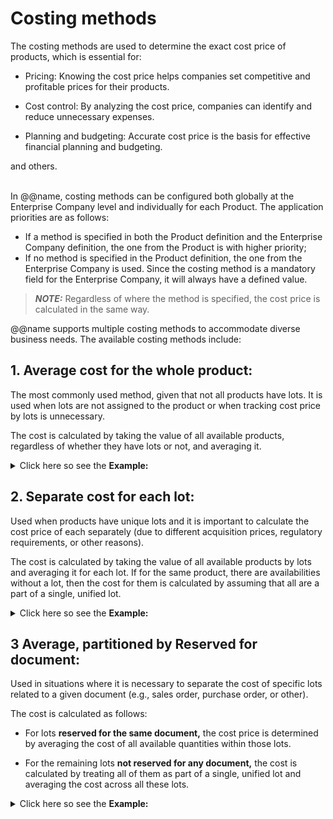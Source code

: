 # Costing methods

The costing methods are used to determine the exact cost price of products, which is essential for:

- Pricing: Knowing the cost price helps companies set competitive and profitable prices for their products.

- Cost control: By analyzing the cost price, companies can identify and reduce unnecessary expenses.

- Planning and budgeting: Accurate cost price is the basis for effective financial planning and budgeting.

and others.

<br/>In @@name, costing methods can be configured both globally at the Enterprise Company level and individually for each Product. 
The application priorities are as follows:
-	If a method is specified in both the Product definition and the Enterprise Company definition, the one from the Product is with higher priority;
-	If no method is specified in the Product definition, the one from the Enterprise Company is used. Since the costing method is a mandatory field for the Enterprise Company, it will always have a defined value.

> **_NOTE:_** Regardless of where the method is specified, the cost price is calculated in the same way.


@@name supports multiple costing methods to accommodate diverse business needs. The available costing methods include:

## 1. **Average cost for the whole product:**
The most commonly used method, given that not all products have lots. It is used when lots are not assigned to the product or when tracking cost price by lots is unnecessary.

  The cost is calculated by taking the value of all available products, regardless of whether they have lots or not, and averaging it.

<details>
  <summary>Click here so see the <b>Example:</b></summary>
<br/> 
<b>Product X</b> has 100 units in stock - 50 units were bought at 8 BGN each, and 50 units were bought at 10 BGN each.


<br/>To calculate the average cost:
 
- Total cost = (50 * 8) + (50 * 10) = 400 BGN + 500 BGN = **900 BGN.**
- Average cost per unit = 900 BGN / 100 units = **9 BGN** per unit.
  
In this case, the cost is averaged across all units, regardless of whether they have lots assigned to them.
</details>

## 2. **Separate cost for each lot:** 
Used when products have unique lots and it is important to calculate the cost price of each separately (due to different acquisition prices, regulatory requirements, or other reasons). 

 The cost is calculated by taking the value of all available products by lots and averaging it for each lot. If for the same product, there are availabilities without a lot, then the cost for them is calculated by assuming that all are a part of a single, unified lot.

<details>
  <summary>Click here so see the <b>Example:</b></summary>
 
**Product Y** has two lots: 
- **Lot 1:** 100 units in stock - 50 units were bought at 8 BGN each, and 50 units were bought at 10 BGN each.
- **Lot 2:** 100 units in stock - 50 units were bought at 4 BGN each, and 50 units were bought at 6 BGN each.
   
To calculate the cost for each lot separately:

**Lot 1 cost:** 
  - Total cost = (50 * 8) + (50 * 10) = 400 BGN + 500 BGN = **900 BGN.**
  - Average cost per unit = 900 BGN / 100 units = **9 BGN** per unit.

**Lot 2 cost:** 
  - Total cost = (50 * 4) + (50 * 6) = 200 BGN + 300 BGN = **500 BGN.** 
  - Average cost per unit = 500 BGN / 100 units = **5 BGN** per unit.
  
<br/>If there are another 100 units of Product Y available **without a lot**, they are considered part of a **single, unified lot.** 

**No lot:** 100 units in stock - 50 units were bought at 2 BGN each, and 50 units were bought at 4 BGN each.

 - Total cost = (50 * 2) + (50 * 4) = 100 BGN + 200 BGN = **300 BGN.**
 - Average cost per unit = 300 BGN / 100 units = **3 BGN** per unit.

Each lot has its own cost calculated separately, and products without a lot are treated as part of a unified cost group.
</details>

## 3 **Average, partitioned by Reserved for document:** 
Used in situations where it is necessary to separate the cost of specific lots related to a given document (e.g., sales order, purchase order, or other). 

The cost is calculated as follows:
- For lots **reserved for the same document,** the cost price is determined by averaging the cost of all available quantities within those lots.

- For the remaining lots **not reserved for any document,** the cost is calculated by treating all of them as part of a single, unified lot and averaging the cost across all these lots.

<details>
  <summary>Click here so see the <b>Example:</b></summary>
  
<br/>**Product W** has four lots: 
- **Lot 1:** 10 units in stock at 5 BGN each (Reserved for a sales order).
- **Lot 2:** 20 units in stock 6 BGN each (Reserved for the same sales order).
- **Lot 3:** 15 units in stock 7 BGN each (Not reserved for any document).
- **Lot 4:** 25 units in stock 8 BGN each (Not reserved for any document).
   
To calculate the cost:
 
**For the reserved lots (Lot 1 and Lot 2):**

 These lots are reserved for the same sales order, so their costs are calculated by averaging the cost for both (all) of them:
 
  - Total cost = (10 * 5) + (20 * 6) = 50 BGN + 120 BGN = **170 BGN.**
  - Average cost per unit = 170 BGN / 30 units = **5.67 BGN** per unit.

**For the unreserved lots (Lot 3 and Lot 4):**

 These lots are not reserved for any document, so they are treated as a single unified lot:

  - Total cost = (15 * 7) + (25 * 8) = 105 BGN + 200 BGN = **305 BGN.**
  - Average cost per unit = 305 BGN / 40 units = **7.63 BGN** per unit.

</details>
